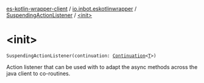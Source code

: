 [es-kotlin-wrapper-client](../../index.md) / [io.inbot.eskotlinwrapper](../index.md) / [SuspendingActionListener](index.md) / [&lt;init&gt;](./-init-.md)

# &lt;init&gt;

`SuspendingActionListener(continuation: `[`Continuation`](https://kotlinlang.org/api/latest/jvm/stdlib/kotlin.coroutines/-continuation/index.html)`<`[`T`](index.md#T)`>)`

Action listener that can be used with to adapt the async methods across the java client to co-routines.

